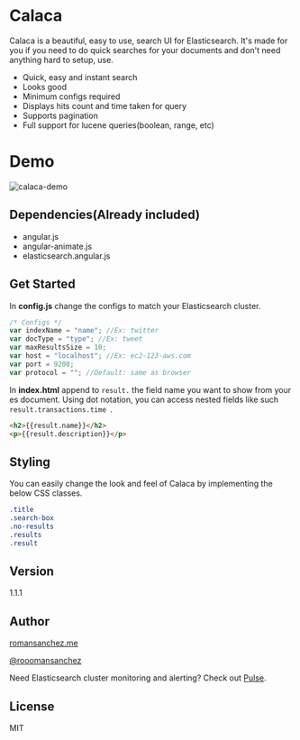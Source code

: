 Calaca
=========

Calaca is a beautiful, easy to use, search UI for Elasticsearch. It's made for you if you need to do quick searches for your documents and don't need anything hard to setup, use.
  - Quick, easy and instant search
  - Looks good
  - Minimum configs required
  - Displays hits count and time taken for query
  - Supports pagination
  - Full support for lucene queries(boolean, range, etc)

Demo
=========
![calaca-demo](https://s3.amazonaws.com/calaca/calaca-demo.gif "Calaca demo")

Dependencies(Already included)
----
  - angular.js
  - angular-animate.js
  - elasticsearch.angular.js

Get Started
----
In **config.js** change the configs to match your Elasticsearch cluster. 
```js
/* Configs */
var indexName = "name"; //Ex: twitter
var docType = "type"; //Ex: tweet
var maxResultsSize = 10;
var host = "localhost"; //Ex: ec2-123-aws.com
var port = 9200;
var protocol = ""; //Default: same as browser
```

In **index.html** append to ```result.``` the field name you want to show from your es document.
Using dot notation, you can access nested fields like such ```result.transactions.time ```.
```html
<h2>{{result.name}}</h2>
<p>{{result.description}}</p>
```

Styling
----
You can easily change the look and feel of Calaca by implementing the below CSS classes. 
```css
.title
.search-box
.no-results
.results
.result
```


Version
----

1.1.1

Author
----

[romansanchez.me]

[@rooomansanchez]

Need Elasticsearch cluster monitoring and alerting? Check out [Pulse].


License
----

MIT

[romansanchez.me]:http://romansanchez.me
[@rooomansanchez]:http://twitter.com/rooomansanchez
[Pulse]:http://www.espulse.com
